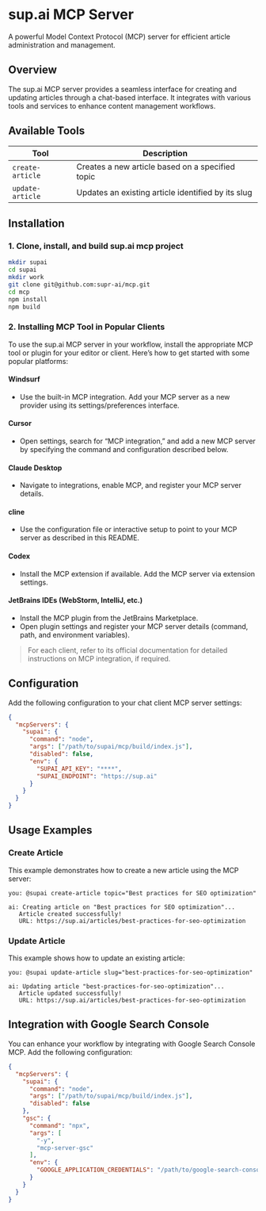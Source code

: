 # sup.ai MCP Server

A powerful Model Context Protocol (MCP) server for efficient article administration and management.

## Overview

The sup.ai MCP server provides a seamless interface for creating and updating articles through a chat-based interface. It integrates with various tools and services to enhance content management workflows.

## Available Tools

| Tool | Description |
|------|-------------|
| `create-article` | Creates a new article based on a specified topic |
| `update-article` | Updates an existing article identified by its slug |

## Installation

### 1. Clone, install, and build sup.ai mcp project

```bash
mkdir supai
cd supai
mkdir work
git clone git@github.com:supr-ai/mcp.git
cd mcp
npm install
npm build
```

### 2. Installing MCP Tool in Popular Clients

To use the sup.ai MCP server in your workflow, install the appropriate MCP tool or plugin for your editor or client. Here’s how to get started with some popular platforms:

#### Windsurf
- Use the built-in MCP integration. Add your MCP server as a new provider using its settings/preferences interface.

#### Cursor
- Open settings, search for “MCP integration,” and add a new MCP server by specifying the command and configuration described below.

#### Claude Desktop
- Navigate to integrations, enable MCP, and register your MCP server details.

#### cline
- Use the configuration file or interactive setup to point to your MCP server as described in this README.

#### Codex
- Install the MCP extension if available. Add the MCP server via extension settings.

#### JetBrains IDEs (WebStorm, IntelliJ, etc.)
- Install the MCP plugin from the JetBrains Marketplace.
- Open plugin settings and register your MCP server details (command, path, and environment variables).

> For each client, refer to its official documentation for detailed instructions on MCP integration, if required.



## Configuration

Add the following configuration to your chat client MCP server settings:

```json
{
  "mcpServers": {
    "supai": {
      "command": "node",
      "args": ["/path/to/supai/mcp/build/index.js"],
      "disabled": false,
      "env": {
        "SUPAI_API_KEY": "****",
        "SUPAI_ENDPOINT": "https://sup.ai"
      }
    }
  }
}
```

## Usage Examples

### Create Article
This example demonstrates how to create a new article using the MCP server:

```
you: @supai create-article topic="Best practices for SEO optimization"

ai: Creating article on "Best practices for SEO optimization"...
   Article created successfully!
   URL: https://sup.ai/articles/best-practices-for-seo-optimization
```

### Update Article
This example shows how to update an existing article:

```
you: @supai update-article slug="best-practices-for-seo-optimization" 

ai: Updating article "best-practices-for-seo-optimization"...
   Article updated successfully!
   URL: https://sup.ai/articles/best-practices-for-seo-optimization
```

## Integration with Google Search Console

You can enhance your workflow by integrating with Google Search Console MCP. Add the following configuration:

```json
{
  "mcpServers": {
    "supai": {
      "command": "node",
      "args": ["/path/to/supai/mcp/build/index.js"],
      "disabled": false
    },
    "gsc": {
      "command": "npx",
      "args": [
        "-y",
        "mcp-server-gsc"
      ],
      "env": {
        "GOOGLE_APPLICATION_CREDENTIALS": "/path/to/google-search-console-mcp.json"
      }
    }
  }
}
```

